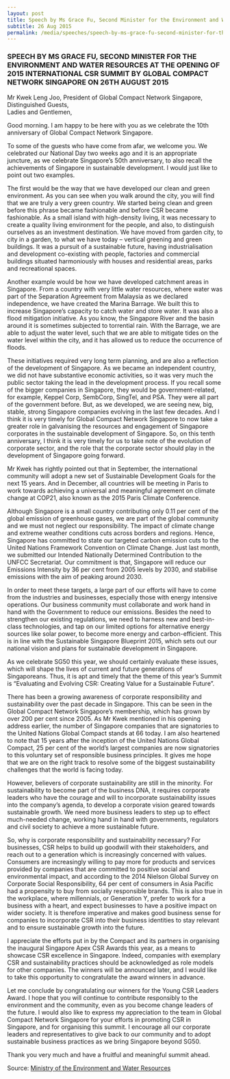 ```yaml
---
layout: post
title: Speech by Ms Grace Fu, Second Minister for the Environment and Water Resources at the opening of 2015 International CSR Summit by Global Compact Network Singapore on 26th August 2015
subtitle: 26 Aug 2015
permalink: /media/speeches/speech-by-ms-grace-fu-second-minister-for-the-environment-and-water-resources-at-the-opening-of-2015-international-csr-summit-by-global-compact-network-singapore-on-26th-august-2015
---
```


### SPEECH BY MS GRACE FU, SECOND MINISTER FOR THE ENVIRONMENT AND WATER RESOURCES AT THE OPENING OF 2015 INTERNATIONAL CSR SUMMIT BY GLOBAL COMPACT NETWORK SINGAPORE ON 26TH AUGUST 2015

Mr Kwek Leng Joo, President of Global Compact Network Singapore,  
Distinguished Guests,   
Ladies and Gentlemen,

Good morning. I am happy to be here with you as we celebrate the 10th anniversary of Global Compact Network Singapore.

To some of the guests who have come from afar, we welcome you. We celebrated our National Day two weeks ago and it is an appropriate juncture, as we celebrate Singapore’s 50th anniversary, to also recall the achievements of Singapore in sustainable development. I would just like to point out two examples. 

The first would be the way that we have developed our clean and green environment. As you can see when you walk around the city, you will find that we are truly a very green country. We started being clean and green before this phrase became fashionable and before CSR became fashionable. As a small island with high-density living, it was necessary to create a quality living environment for the people, and also, to distinguish ourselves as an investment destination. We have moved from garden city, to city in a garden, to what we have today – vertical greening and green buildings. It was a pursuit of a sustainable future, having industrialisation and development co-existing with people, factories and commercial buildings situated harmoniously with houses and residential areas, parks and recreational spaces.

Another example would be how we have developed catchment areas in Singapore. From a country with very little water resources, where water was part of the Separation Agreement from Malaysia as we declared independence, we have created the Marina Barrage. We built this to increase Singapore’s capacity to catch water and store water. It was also a flood mitigation initiative.  As you know, the Singapore River and the basin around it is sometimes subjected to torrential rain. With the Barrage, we are able to adjust the water level, such that we are able to mitigate tides on the water level within the city, and it has allowed us to reduce the occurrence of floods.

These initiatives required very long term planning, and are also a reflection of the development of Singapore. As we became an independent country, we did not have substantive economic activities, so it was very much the public sector taking the lead in the development process. If you recall some of the bigger companies in Singapore, they would be government-related, for example, Keppel Corp, SembCorp, SingTel, and PSA. They were all part of the government before. But, as we developed, we are seeing new, big, stable, strong Singapore companies evolving in the last few decades. And I think it is very timely for Global Compact Network Singapore to now take a greater role in galvanising the resources and engagement of Singapore corporates in the sustainable development of Singapore. So, on this tenth anniversary, I think it is very timely for us to take note of the evolution of corporate sector, and the role that the corporate sector should play in the development of Singapore going forward.

Mr Kwek has rightly pointed out that in September, the international community will adopt a new set of Sustainable Development Goals for the next 15 years. And in December, all countries will be meeting in Paris to work towards achieving a universal and meaningful agreement on climate change at COP21, also known as the 2015 Paris Climate Conference.

Although Singapore is a small country contributing only 0.11 per cent of the global emission of greenhouse gases, we are part of the global community and we must not neglect our responsibility. The impact of climate change and extreme weather conditions cuts across borders and regions. Hence, Singapore has committed to state our targeted carbon emission cuts to the United Nations Framework Convention on Climate Change. Just last month, we submitted our Intended Nationally Determined Contribution to the UNFCC Secretariat. Our commitment is that, Singapore will reduce our Emissions Intensity by 36 per cent from 2005 levels by 2030, and stabilise emissions with the aim of peaking around 2030.

In order to meet these targets, a large part of our efforts will have to come from the industries and businesses, especially those with energy intensive operations. Our business community must collaborate and work hand in hand with the Government to reduce our emissions. Besides the need to strengthen our existing regulations, we need to harness new and best-in-class technologies, and tap on our limited options for alternative energy sources like solar power, to become more energy and carbon-efficient. This is in line with the Sustainable Singapore Blueprint 2015, which sets out our national vision and plans for sustainable development in Singapore.

As we celebrate SG50 this year, we should certainly evaluate these issues, which will shape the lives of current and future generations of Singaporeans. Thus, it is apt and timely that the theme of this year’s Summit is “Evaluating and Evolving CSR: Creating Value for a Sustainable Future”.

There has been a growing awareness of corporate responsibility and sustainability over the past decade in Singapore. This can be seen in the Global Compact Network Singapore’s membership, which has grown by over 200 per cent since 2005. As Mr Kwek mentioned in his opening address earlier, the number of Singapore companies that are signatories to the United Nations Global Compact stands at 66 today. I am also heartened to note that 15 years after the inception of the United Nations Global Compact, 25 per cent of the world’s largest companies are now signatories to this voluntary set of responsible business principles. It gives me hope that we are on the right track to resolve some of the biggest sustainability challenges that the world is facing today.

However, believers of corporate sustainability are still in the minority. For sustainability to become part of the business DNA, it requires corporate leaders who have the courage and will to incorporate sustainability issues into the company’s agenda, to develop a corporate vision geared towards sustainable growth. We need more business leaders to step up to effect much-needed change, working hand in hand with governments, regulators and civil society to achieve a more sustainable future.

So, why is corporate responsibility and sustainability necessary? For businesses, CSR helps to build up goodwill with their stakeholders, and reach out to a generation which is increasingly concerned with values. Consumers are increasingly willing to pay more for products and services provided by companies that are committed to positive social and environmental impact, and according to the 2014 Nielson Global Survey on Corporate Social Responsibility, 64 per cent of consumers in Asia Pacific had a propensity to buy from socially responsible brands. This is also true in the workplace, where millennials, or Generation Y, prefer to work for a business with a heart, and expect businesses to have a positive impact on wider society. It is therefore imperative and makes good business sense for companies to incorporate CSR into their business identities to stay relevant and to ensure sustainable growth into the future.

I appreciate the efforts put in by the Compact and its partners in organising the inaugural Singapore Apex CSR Awards this year, as a means to showcase CSR excellence in Singapore. Indeed, companies with exemplary CSR and sustainability practices should be acknowledged as role models for other companies. The winners will be announced later, and I would like to take this opportunity to congratulate the award winners in advance.

Let me conclude by congratulating our winners for the Young CSR Leaders Award. I hope that you will continue to contribute responsibly to the environment and the community, even as you become change leaders of the future. I would also like to express my appreciation to the team in Global Compact Network Singapore for your efforts in promoting CSR in Singapore, and for organising this summit. I encourage all our corporate leaders and representatives to give back to our community and to adopt sustainable business practices as we bring Singapore beyond SG50.

Thank you very much and have a fruitful and meaningful summit ahead.

Source: [<a href="https://www.mewr.gov.sg/news/speech-by-ms-grace-fu--second-minister-for-the-environment-and-water-resources-at-the-opening-of-2015-international-csr-summit-by-global-compact-network-singapore-on-26th-august-2015-at-suntec-singapore-convention-and-exhibition-centre" target="_blank">Ministry of the Environment and Water Resources</a>](https://www.mewr.gov.sg/news/speech-by-ms-grace-fu--second-minister-for-the-environment-and-water-resources-at-the-opening-of-2015-international-csr-summit-by-global-compact-network-singapore-on-26th-august-2015-at-suntec-singapore-convention-and-exhibition-centre)